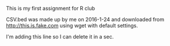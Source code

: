 This is my first assignment for R club

CSV.bed was made up by me on 2016-1-24 and downloaded from http://this.is.fake.com using
wget with default settings.

I'm adding this line so I can delete it in a sec.
